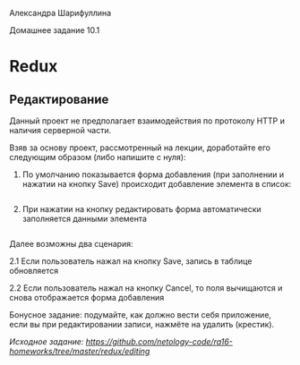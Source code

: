 Александра Шарифуллина

Домашнее задание 10.1

<h1>Redux</h1>

<h2>Редактирование</h2>

Данный проект не предполагает взаимодействия по протоколу HTTP и наличия серверной части.

Взяв за основу проект, рассмотренный на лекции, доработайте его следующим образом (либо напишите с нуля):

1. По умолчанию показывается форма добавления (при заполнении и нажатии на кнопку Save) происходит добавление элемента в список:
<img src="https://raw.githubusercontent.com/netology-code/ra16-homeworks/master/redux/editing/assets/add.png" alt=""/>

2. При нажатии на кнопку редактировать форма автоматически заполняется данными элемента
<img src="https://raw.githubusercontent.com/netology-code/ra16-homeworks/master/redux/editing/assets/edit.png" alt=""/>

Далее возможны два сценария:

2.1 Если пользователь нажал на кнопку Save, запись в таблице обновляется

2.2 Если пользователь нажал на кнопку Cancel, то поля вычищаются и снова отображается форма добавления

Бонусное задание: подумайте, как должно вести себя приложение, если вы при редактировании записи, нажмёте на удалить (крестик).

<i>Исходное задание: https://github.com/netology-code/ra16-homeworks/tree/master/redux/editing</i>
